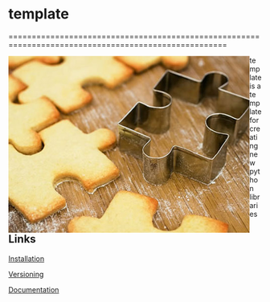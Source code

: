 # template
=====================================================================================================

<img align="left" src="docs/pictures/jigsaw.jpg" height="352" width="480">

template is a template for creating new python libraries


Links
-----
[Installation](docs/md/installation.md)

[Versioning](docs/md/versioning.md)

[Documentation](docs/md/documentation.md)